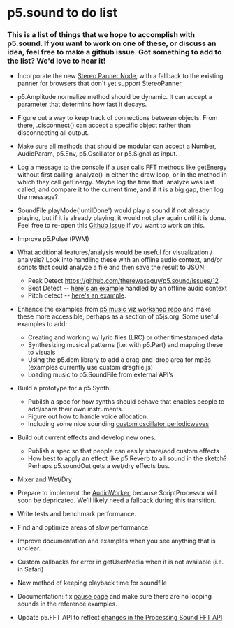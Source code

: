 p5.sound to do list
========

### This is a list of things that we hope to accomplish with p5.sound. If you want to work on one of these, or discuss an idea, feel free to make a github issue. Got something to add to the list? We'd love to hear it!


- Incorporate the new [Stereo Panner Node](http://webaudio.github.io/web-audio-api/#the-stereopannernode-interface), with a fallback to the existing panner for browsers that don't yet support StereoPanner.


- p5.Amplitude normalize method should be dynamic. It can accept a parameter that determins how fast it decays.


- Figure out a way to keep track of connections between objects. From there, .disconnect() can accept a specific object rather than disconnecting all output.


- Make sure all methods that should be modular can accept a Number, AudioParam, p5.Env, p5.Oscillator or p5.Signal as input.


- Log a message to the console if a user calls FFT methods like getEnergy without first calling .analyze() in either the draw loop, or in the method in which they call getEnergy. Maybe log the time that .analyze was last called, and compare it to the current time, and if it is a big gap, then log the message?


- SoundFile.playMode('untilDone') would play a sound if not already playing, but if it is already playing, it would not play again until it is done. Feel free to re-open this [Github Issue](https://github.com/therewasaguy/p5.sound/issues/5) if you want to work on this.


- Improve p5.Pulse (PWM)


- What additional features/analysis would be useful for visualization / analysis? Look into handling these with an offline audio context, and/or scripts that could analyze a file and then save the result to JSON.
  * Peak Detect https://github.com/therewasaguy/p5.sound/issues/12
  * Beat Detect -- [here's an example](http://tech.beatport.com/2014/web-audio/beat-detection-using-web-audio/) handled by an offline audio context
  * Pitch detect -- [here's an example](https://webaudiodemos.appspot.com/pitchdetect/index.html).


- Enhance the examples from [p5 music viz workshop repo](https://github.com/therewasaguy/p5-music-viz) and make these more accessible, perhaps as a section of p5js.org. Some useful examples to add:
  * Creating and working w/ lyric files (LRC) or other timestamped data
  * Synthesizing musical patterns (i.e. with p5.Part) and mapping these to visuals
  * Using the p5.dom library to add a drag-and-drop area for mp3s (examples currently use custom dragfile.js)
  * Loading music to p5.SoundFile from external API’s


- Build a prototype for a p5.Synth.
  * Pubilsh a spec for how synths should behave that enables people to add/share their own instruments.
  * Figure out how to handle voice allocation.
  * Including some nice sounding [custom oscillator periodicwaves](http://webaudio.github.io/web-audio-api/#the-periodicwave-interface)


- Build out current effects and develop new ones.
  * Publish a spec so that people can easily share/add custom effects
  * How best to apply an effect like p5.Reverb to all sound in the sketch? Perhaps p5.soundOut gets a wet/dry effects bus.


- Mixer and Wet/Dry


- Prepare to implement the [AudioWorker](http://webaudio.github.io/web-audio-api/#the-audioworker), because ScriptProcessor will soon be depricated. We'll likely need a fallback during this transition.

 
- Write tests and benchmark performance.


- Find and optimize areas of slow performance.


- Improve documentation and examples when you see anything that is unclear.

- Custom callbacks for error in getUserMedia when it is not available (i.e. in Safari)

- New method of keeping playback time for soundfile

- Documentation: fix [pause page](http://p5js.org/reference/#/p5.SoundFile/pause) and make sure there are no looping sounds in the reference examples.

- Update p5.FFT API to reflect [changes in the Processing Sound FFT API](https://github.com/processing/processing-docs/issues/221)
